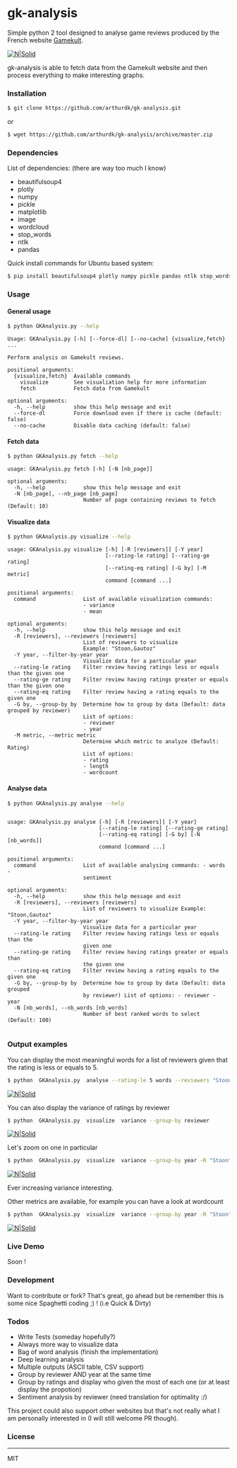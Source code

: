 # gk-analysis

Simple python 2 tool designed to analyse game reviews produced by the French website [Gamekult](http://www.gamekult.com/).

[![N|Solid](https://www.python.org/static/img/python-logo.png)](https://nodesource.com/products/nsolid)

gk-analysis is able to fetch data from the Gamekult website and then process everything to make interesting graphs.

### Installation

```sh
$ git clone https://github.com/arthurdk/gk-analysis.git
```
or
```sh
$ wget https://github.com/arthurdk/gk-analysis/archive/master.zip
```

### Dependencies
List of dependencies: (there are way too much I know)
 - beautifulsoup4
 - plotly
 - numpy
 - pickle
 - matplotlib
 - image
 - wordcloud
 - stop_words
 - ntlk
 - pandas

Quick install commands for Ubuntu based system:
```sh
$ pip install beautifulsoup4 plotly numpy pickle pandas ntlk stop_words wordcloud image matplotlib
```
### Usage

#### General usage

```sh
$ python GKAnalysis.py --help
```

```
Usage: GKAnalysis.py [-h] [--force-dl] [--no-cache] {visualize,fetch} ...

Perform analysis on Gamekult reviews.

positional arguments:
  {visualize,fetch}  Available commands
    visualize        See visualiation help for more information
    fetch            Fetch data from Gamekult

optional arguments:
  -h, --help         show this help message and exit
  --force-dl         Force download even if there is cache (default: false)
  --no-cache         Disable data caching (default: false)
```
#### Fetch data

```sh
$ python GKAnalysis.py fetch --help
```

```
usage: GKAnalysis.py fetch [-h] [-N [nb_page]]

optional arguments:
  -h, --help            show this help message and exit
  -N [nb_page], --nb_page [nb_page]
                        Number of page containing reviews to fetch (Default: 10)

```

#### Visualize data

```sh
$ python GKAnalysis.py visualize --help
```

```
usage: GKAnalysis.py visualize [-h] [-R [reviewers]] [-Y year]
                               [--rating-le rating] [--rating-ge rating]
                               [--rating-eq rating] [-G by] [-M metric]
                               command [command ...]

positional arguments:
  command               List of available visualization commands:
                        - variance
                        - mean

optional arguments:
  -h, --help            show this help message and exit
  -R [reviewers], --reviewers [reviewers]
                        List of reviewers to visualize
                        Example: "Stoon,Gautoz"
  -Y year, --filter-by-year year
                        Visualize data for a particular year
  --rating-le rating    Filter review having ratings less or equals than the given one
  --rating-ge rating    Filter review having ratings greater or equals than the given one
  --rating-eq rating    Filter review having a rating equals to the given one
  -G by, --group-by by  Determine how to group by data (Default: data grouped by reviewer)
                        List of options:
                        - reviewer
                        - year
  -M metric, --metric metric
                        Determine which metric to analyze (Default: Rating)
                        List of options:
                        - rating
                        - length
                        - wordcount
```

#### Analyse data

```sh
$ python GKAnalysis.py analyse --help
```


```

usage: GKAnalysis.py analyse [-h] [-R [reviewers]] [-Y year]
                             [--rating-le rating] [--rating-ge rating]
                             [--rating-eq rating] [-G by] [-N [nb_words]]
                             command [command ...]

positional arguments:
  command               List of available analysing commands: - words -
                        sentiment

optional arguments:
  -h, --help            show this help message and exit
  -R [reviewers], --reviewers [reviewers]
                        List of reviewers to visualize Example: "Stoon,Gautoz"
  -Y year, --filter-by-year year
                        Visualize data for a particular year
  --rating-le rating    Filter review having ratings less or equals than the
                        given one
  --rating-ge rating    Filter review having ratings greater or equals than
                        the given one
  --rating-eq rating    Filter review having a rating equals to the given one
  -G by, --group-by by  Determine how to group by data (Default: data grouped
                        by reviewer) List of options: - reviewer - year
  -N [nb_words], --nb_words [nb_words]
                        Number of best ranked words to select (Default: 100)


```
### Output examples

You can display the most meaningful words for a list of reviewers given that the rating is less or equals to 5.
```sh
$ python  GKAnalysis.py  analyse --rating-le 5 words --reviewers "Stoon"
```
[![N|Solid](http://reho.st/preview/self/0daea958e847382e80ff4a7b469aac6f92072536.png)](http://reho.st/view/self/0daea958e847382e80ff4a7b469aac6f92072536.png)

You can also display the variance of ratings by reviewer
```sh
$ python  GKAnalysis.py  visualize  variance --group-by reviewer
```
[![N|Solid](http://reho.st/preview/self/0d454af889ec835fd79a4ec13ca2c2c92f913b4f.png)](http://reho.st/view/self/0d454af889ec835fd79a4ec13ca2c2c92f913b4f.png)

Let's zoom on one in particular

```sh
$ python  GKAnalysis.py  visualize  variance --group-by year -R "Stoon"
```
[![N|Solid](http://reho.st/preview/self/9c3a3e911f0c9edf1824adfe49334962cbb8290d.png)](http://reho.st/view/self/9c3a3e911f0c9edf1824adfe49334962cbb8290d.png)

Ever increasing variance interesting.

Other metrics are available, for example you can have a look at wordcount

```sh
$ python  GKAnalysis.py  visualize  variance --group-by year -R "Stoon"
```

[![N|Solid](http://reho.st/preview/self/d9c93c9748889d761342e7f852cbd3653caa841b.png)](http://reho.st/view/self/d9c93c9748889d761342e7f852cbd3653caa841b.png)

### Live Demo

Soon !

### Development
Want to contribute or fork? That's great, go ahead but be remember this is some nice Spaghetti coding ;) ! (i.e Quick & Dirty)

### Todos
 - Write Tests (someday hopefully?)
 - Always more way to visualize data
 - Bag of word analysis (finish the implementation)
 - Deep learning analysis
 - Multiple outputs (ASCII table, CSV support)
 - Group by reviewer AND year at the same time
 - Group by ratings and display who given the most of each one (or at least display the propotion)
 - Sentiment analysis by reviewer (need translation for optimality :/)

This project could also support other websites but that's not really what I am personally interested in (I will still welcome PR though).

### License
----

MIT
